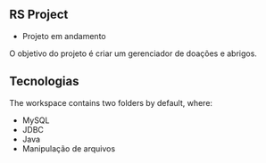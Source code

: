 ## RS Project

- Projeto em andamento

O objetivo do projeto é criar um gerenciador de doações e abrigos.

## Tecnologias

The workspace contains two folders by default, where:

- MySQL
- JDBC
- Java
- Manipulação de arquivos

